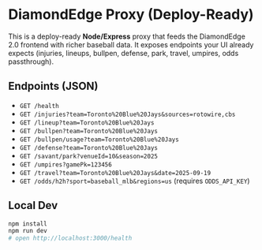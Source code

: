 # DiamondEdge Proxy (Deploy-Ready)

This is a deploy-ready **Node/Express** proxy that feeds the DiamondEdge 2.0 frontend with richer baseball data.
It exposes endpoints your UI already expects (injuries, lineups, bullpen, defense, park, travel, umpires, odds passthrough).

## Endpoints (JSON)
- `GET /health`
- `GET /injuries?team=Toronto%20Blue%20Jays&sources=rotowire,cbs`
- `GET /lineup?team=Toronto%20Blue%20Jays`
- `GET /bullpen?team=Toronto%20Blue%20Jays`
- `GET /bullpen/usage?team=Toronto%20Blue%20Jays`
- `GET /defense?team=Toronto%20Blue%20Jays`
- `GET /savant/park?venueId=10&season=2025`
- `GET /umpires?gamePk=123456`
- `GET /travel?team=Toronto%20Blue%20Jays&date=2025-09-19`
- `GET /odds/h2h?sport=baseball_mlb&regions=us` (requires `ODDS_API_KEY`)

## Local Dev
```bash
npm install
npm run dev
# open http://localhost:3000/health
